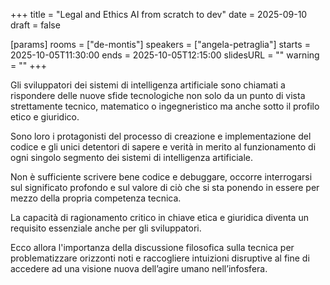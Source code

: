 +++
title = "Legal and Ethics AI from scratch to dev"
date = 2025-09-10
draft = false

[params]
rooms = ["de-montis"]
speakers = ["angela-petraglia"]
starts = 2025-10-05T11:30:00
ends = 2025-10-05T12:15:00
slidesURL = ""
warning = ""
+++

Gli sviluppatori dei sistemi di intelligenza artificiale sono chiamati a rispondere delle nuove sfide tecnologiche non solo da un punto di vista strettamente tecnico, matematico o ingegneristico ma anche sotto il profilo etico e giuridico.

Sono loro i protagonisti del processo di creazione e implementazione del codice e gli unici detentori di sapere e verità in merito al funzionamento di ogni singolo segmento dei sistemi di intelligenza artificiale.

Non è sufficiente scrivere bene codice e debuggare, occorre interrogarsi sul significato profondo e sul valore di ciò che si sta ponendo in essere per mezzo della propria competenza tecnica.

La capacità di ragionamento critico in chiave etica e giuridica diventa un requisito essenziale anche per gli sviluppatori.

Ecco allora l'importanza della discussione filosofica sulla tecnica per problematizzare orizzonti noti e raccogliere intuizioni disruptive al fine di accedere ad una visione nuova dell’agire umano nell’infosfera.
